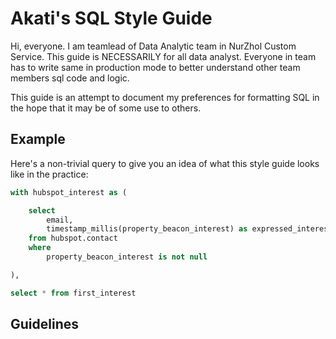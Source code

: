 
# Akati's SQL Style Guide

Hi, everyone. I am teamlead of Data Analytic team in NurZhol Custom Service. This guide is NECESSARILY for all data analyst. Everyone in team has to write same in production mode to better understand other team members sql code and logic.

This guide is an attempt to document my preferences for formatting SQL in the hope that it may be of some use to others.  
 
## Example

Here's a non-trivial query to give you an idea of what this style guide looks like in the practice:

```sql
with hubspot_interest as (

    select
        email,
        timestamp_millis(property_beacon_interest) as expressed_interest_at
    from hubspot.contact
    where 
        property_beacon_interest is not null

), 

select * from first_interest
```
## Guidelines


